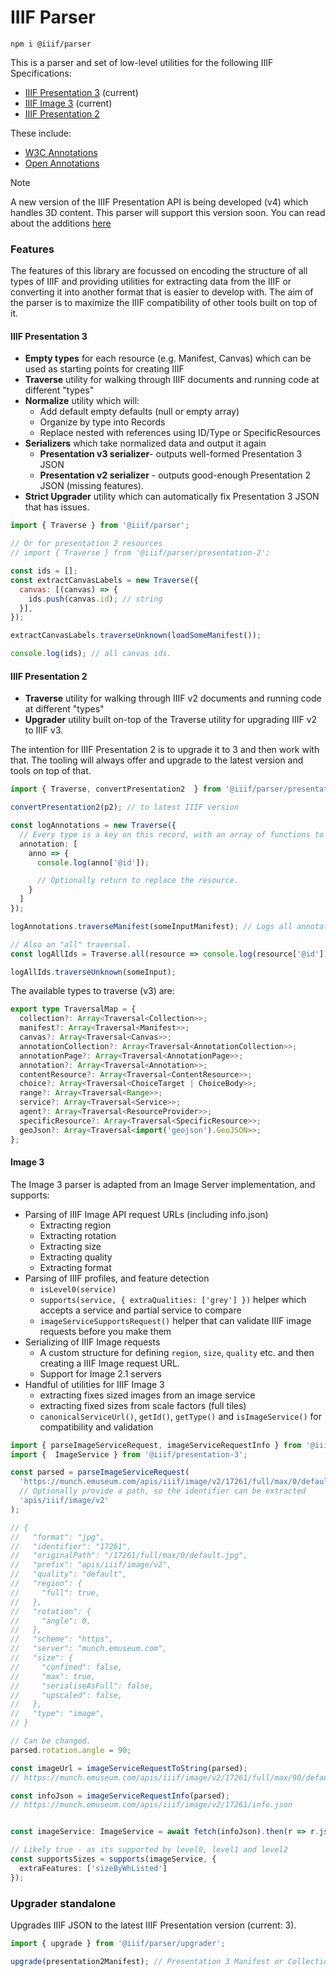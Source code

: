 # IIIF Parser

```
npm i @iiif/parser
```

This is a parser and set of low-level utilities for the following IIIF Specifications:

- [IIIF Presentation 3](https://iiif.io/api/presentation/3.0/) (current)
- [IIIF Image 3](https://iiif.io/api/image/3.0/) (current)
- [IIIF Presentation 2](https://iiif.io/api/presentation/2.1/)

These include:
- [W3C Annotations](https://www.w3.org/TR/annotation-model/)
- [Open Annotations](https://iiif.io/api/annex/openannotation/)


> [!NOTE]
> A new version of the IIIF Presentation API is being developed (v4) which handles 3D content. This parser will
> support this version soon. You can read about the additions [here](https://github.com/IIIF/3d/blob/main/temp-draft-4.md)

### Features
The features of this library are focussed on encoding the structure of all types of IIIF and providing utilities for extracting data from the IIIF or converting it into another format that is easier to develop with. The aim of the parser is to maximize the IIIF compatibility of other tools built on top of it.

#### IIIF Presentation 3

- **Empty types** for each resource (e.g. Manifest, Canvas) which can be used as starting points for creating IIIF
- **Traverse** utility for walking through IIIF documents and running code at different "types"
- **Normalize** utility which will:
  - Add default empty defaults (null or empty array)
  - Organize by type into Records
  - Replace nested with references using ID/Type or SpecificResources
- **Serializers** which take normalized data and output it again
  - **Presentation v3 serializer**- outputs well-formed Presentation 3 JSON
  - **Presentation v2 serializer** - outputs good-enough Presentation 2 JSON (missing features).
- **Strict Upgrader** utility which can automatically fix Presentation 3 JSON that has issues.


```js
import { Traverse } from '@iiif/parser';

// Or for presentation 2 resources
// import { Traverse } from '@iiif/parser/presentation-2';

const ids = [];
const extractCanvasLabels = new Traverse({
  canvas: [(canvas) => {
    ids.push(canvas.id); // string
  }],
});

extractCanvasLabels.traverseUnknown(loadSomeManifest());

console.log(ids); // all canvas ids.
```

#### IIIF Presentation 2
- **Traverse** utility for walking through IIIF v2 documents and running code at different "types"
- **Upgrader** utility built on-top of the Traverse utility for upgrading IIIF v2 to IIIF v3.

The intention for IIIF Presentation 2 is to upgrade it to 3 and then work with that. The tooling will always offer and upgrade to the latest version and tools on top of that.

```ts
import { Traverse, convertPresentation2  } from '@iiif/parser/presentation-2';

convertPresentation2(p2); // to latest IIIF version

const logAnnotations = new Traverse({
  // Every type is a key on this record, with an array of functions to call
  annotation: [
    anno => {
      console.log(anno['@id']);

      // Optionally return to replace the resource.
    }
  ]
});

logAnnotations.traverseManifest(someInputManifest); // Logs all annotation IDs.

// Also an "all" traversal.
const logAllIds = Traverse.all(resource => console.log(resource['@id']));

logAllIds.traverseUnknown(someInput);

```

The available types to traverse (v3) are:
```ts
export type TraversalMap = {
  collection?: Array<Traversal<Collection>>;
  manifest?: Array<Traversal<Manifest>>;
  canvas?: Array<Traversal<Canvas>>;
  annotationCollection?: Array<Traversal<AnnotationCollection>>;
  annotationPage?: Array<Traversal<AnnotationPage>>;
  annotation?: Array<Traversal<Annotation>>;
  contentResource?: Array<Traversal<ContentResource>>;
  choice?: Array<Traversal<ChoiceTarget | ChoiceBody>>;
  range?: Array<Traversal<Range>>;
  service?: Array<Traversal<Service>>;
  agent?: Array<Traversal<ResourceProvider>>;
  specificResource?: Array<Traversal<SpecificResource>>;
  geoJson?: Array<Traversal<import('geojson').GeoJSON>>;
};
```

#### Image 3

The Image 3 parser is adapted from an Image Server implementation, and supports:

- Parsing of IIIF Image API request URLs (including info.json)
  - Extracting region
  - Extracting rotation
  - Extracting size
  - Extracting quality
  - Extracting format
- Parsing of IIIF profiles, and feature detection
  - `isLevel0(service)`
  - `supports(service, { extraQualities: ['grey'] })` helper which accepts a service and partial service to compare
  - `imageServiceSupportsRequest()` helper that can validate IIIF image requests before you make them
- Serializing of IIIF Image requests
  - A custom structure for defining `region`, `size`, `quality` etc. and then creating a IIIF Image request URL.
  - Support for Image 2.1 servers
- Handful of utilities for IIIF Image 3
  - extracting fixes sized images from an image service
  - extracting fixed sizes from scale factors (full tiles)
  - `canonicalServiceUrl()`, `getId()`, `getType()` and `isImageService()` for compatibility and validation

```ts
import { parseImageServiceRequest, imageServiceRequestInfo } from '@iiif/parser/image-3';
import {  ImageService } from '@iiif/presentation-3';

const parsed = parseImageServiceRequest(
  'https://munch.emuseum.com/apis/iiif/image/v2/17261/full/max/0/default.jpg',
  // Optionally provide a path, so the identifier can be extracted
  'apis/iiif/image/v2'
);

// {
//   "format": "jpg",
//   "identifier": "17261",
//   "originalPath": "/17261/full/max/0/default.jpg",
//   "prefix": "apis/iiif/image/v2",
//   "quality": "default",
//   "region": {
//     "full": true,
//   },
//   "rotation": {
//     "angle": 0,
//   },
//   "scheme": "https",
//   "server": "munch.emuseum.com",
//   "size": {
//     "confined": false,
//     "max": true,
//     "serialiseAsFull": false,
//     "upscaled": false,
//   },
//   "type": "image",
// }

// Can be changed.
parsed.rotation.angle = 90;

const imageUrl = imageServiceRequestToString(parsed);
// https://munch.emuseum.com/apis/iiif/image/v2/17261/full/max/90/default.jpg

const infoJson = imageServiceRequestInfo(parsed);
// https://munch.emuseum.com/apis/iiif/image/v2/17261/info.json


const imageService: ImageService = await fetch(infoJson).then(r => r.json());

// Likely true - as its supported by level0, level1 and level2
const supportsSizes = supports(imageService, {
  extraFeatures: ['sizeByWhListed']
});
```

### Upgrader standalone

Upgrades IIIF JSON to the latest IIIF Presentation version (current: 3).

```ts
import { upgrade } from '@iiif/parser/upgrader';

upgrade(presentation2Manifest); // Presentation 3 Manifest or Collection
```
